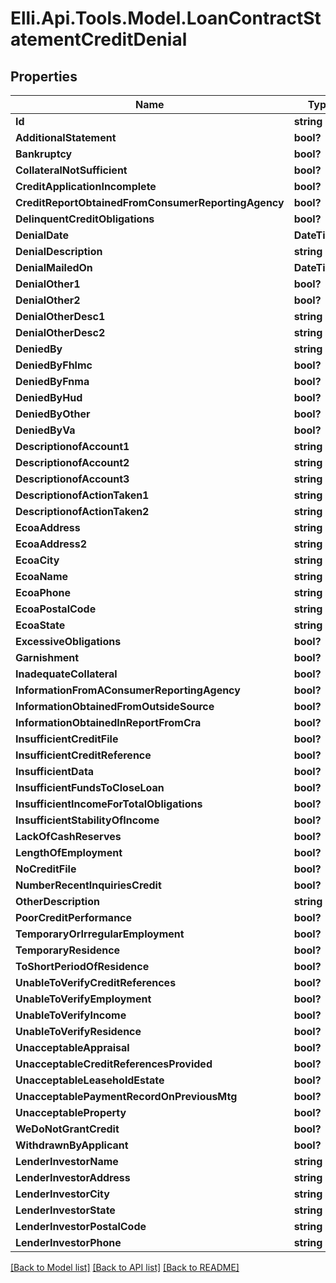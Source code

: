 # Elli.Api.Tools.Model.LoanContractStatementCreditDenial
## Properties

Name | Type | Description | Notes
------------ | ------------- | ------------- | -------------
**Id** | **string** |  | [optional] 
**AdditionalStatement** | **bool?** |  | [optional] 
**Bankruptcy** | **bool?** |  | [optional] 
**CollateralNotSufficient** | **bool?** |  | [optional] 
**CreditApplicationIncomplete** | **bool?** |  | [optional] 
**CreditReportObtainedFromConsumerReportingAgency** | **bool?** |  | [optional] 
**DelinquentCreditObligations** | **bool?** |  | [optional] 
**DenialDate** | **DateTime?** |  | [optional] 
**DenialDescription** | **string** |  | [optional] 
**DenialMailedOn** | **DateTime?** |  | [optional] 
**DenialOther1** | **bool?** |  | [optional] 
**DenialOther2** | **bool?** |  | [optional] 
**DenialOtherDesc1** | **string** |  | [optional] 
**DenialOtherDesc2** | **string** |  | [optional] 
**DeniedBy** | **string** |  | [optional] 
**DeniedByFhlmc** | **bool?** |  | [optional] 
**DeniedByFnma** | **bool?** |  | [optional] 
**DeniedByHud** | **bool?** |  | [optional] 
**DeniedByOther** | **bool?** |  | [optional] 
**DeniedByVa** | **bool?** |  | [optional] 
**DescriptionofAccount1** | **string** |  | [optional] 
**DescriptionofAccount2** | **string** |  | [optional] 
**DescriptionofAccount3** | **string** |  | [optional] 
**DescriptionofActionTaken1** | **string** |  | [optional] 
**DescriptionofActionTaken2** | **string** |  | [optional] 
**EcoaAddress** | **string** |  | [optional] 
**EcoaAddress2** | **string** |  | [optional] 
**EcoaCity** | **string** |  | [optional] 
**EcoaName** | **string** |  | [optional] 
**EcoaPhone** | **string** |  | [optional] 
**EcoaPostalCode** | **string** |  | [optional] 
**EcoaState** | **string** |  | [optional] 
**ExcessiveObligations** | **bool?** |  | [optional] 
**Garnishment** | **bool?** |  | [optional] 
**InadequateCollateral** | **bool?** |  | [optional] 
**InformationFromAConsumerReportingAgency** | **bool?** |  | [optional] 
**InformationObtainedFromOutsideSource** | **bool?** |  | [optional] 
**InformationObtainedInReportFromCra** | **bool?** |  | [optional] 
**InsufficientCreditFile** | **bool?** |  | [optional] 
**InsufficientCreditReference** | **bool?** |  | [optional] 
**InsufficientData** | **bool?** |  | [optional] 
**InsufficientFundsToCloseLoan** | **bool?** |  | [optional] 
**InsufficientIncomeForTotalObligations** | **bool?** |  | [optional] 
**InsufficientStabilityOfIncome** | **bool?** |  | [optional] 
**LackOfCashReserves** | **bool?** |  | [optional] 
**LengthOfEmployment** | **bool?** |  | [optional] 
**NoCreditFile** | **bool?** |  | [optional] 
**NumberRecentInquiriesCredit** | **bool?** |  | [optional] 
**OtherDescription** | **string** |  | [optional] 
**PoorCreditPerformance** | **bool?** |  | [optional] 
**TemporaryOrIrregularEmployment** | **bool?** |  | [optional] 
**TemporaryResidence** | **bool?** |  | [optional] 
**ToShortPeriodOfResidence** | **bool?** |  | [optional] 
**UnableToVerifyCreditReferences** | **bool?** |  | [optional] 
**UnableToVerifyEmployment** | **bool?** |  | [optional] 
**UnableToVerifyIncome** | **bool?** |  | [optional] 
**UnableToVerifyResidence** | **bool?** |  | [optional] 
**UnacceptableAppraisal** | **bool?** |  | [optional] 
**UnacceptableCreditReferencesProvided** | **bool?** |  | [optional] 
**UnacceptableLeaseholdEstate** | **bool?** |  | [optional] 
**UnacceptablePaymentRecordOnPreviousMtg** | **bool?** |  | [optional] 
**UnacceptableProperty** | **bool?** |  | [optional] 
**WeDoNotGrantCredit** | **bool?** |  | [optional] 
**WithdrawnByApplicant** | **bool?** |  | [optional] 
**LenderInvestorName** | **string** |  | [optional] 
**LenderInvestorAddress** | **string** |  | [optional] 
**LenderInvestorCity** | **string** |  | [optional] 
**LenderInvestorState** | **string** |  | [optional] 
**LenderInvestorPostalCode** | **string** |  | [optional] 
**LenderInvestorPhone** | **string** |  | [optional] 

[[Back to Model list]](../README.md#documentation-for-models) [[Back to API list]](../README.md#documentation-for-api-endpoints) [[Back to README]](../README.md)

